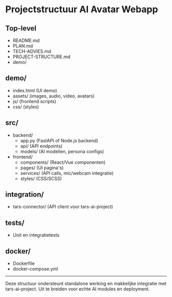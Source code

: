 # Projectstructuur AI Avatar Webapp

## Top-level
- README.md
- PLAN.md
- TECH-ADVIES.md
- PROJECT-STRUCTURE.md
- demo/

## demo/
- index.html (UI demo)
- assets/ (images, audio, video, avatars)
- js/ (frontend scripts)
- css/ (styles)

## src/
- backend/
  - app.py (FastAPI of Node.js backend)
  - api/ (API endpoints)
  - models/ (AI modellen, persona configs)
- frontend/
  - components/ (React/Vue componenten)
  - pages/ (UI pagina's)
  - services/ (API calls, mic/webcam integratie)
  - styles/ (CSS/SCSS)

## integration/
- tars-connector/ (API client voor tars-ai-project)

## tests/
- Unit en integratietests

## docker/
- Dockerfile
- docker-compose.yml

---
Deze structuur ondersteunt standalone werking en makkelijke integratie met tars-ai-project. Uit te breiden voor echte AI modules en deployment.
